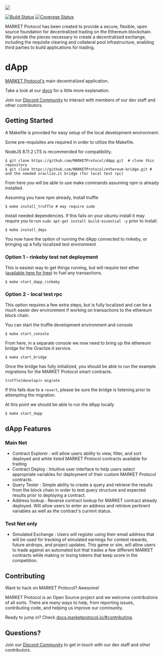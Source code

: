 <img src="https://github.com/MARKETProtocol/dApp/blob/master/src/img/MARKETProtocol-Light.png?raw=true" align="middle">

[![Build Status](https://api.travis-ci.org/MARKETProtocol/dApp.svg?branch=master)](https://travis-ci.org/MARKETProtocol/dApp) [![Coverage Status](https://coveralls.io/repos/github/MARKETProtocol/dApp/badge.svg?branch=master)](https://coveralls.io/github/MARKETProtocol/dApp?branch=master)

MARKET Protocol has been created to provide a secure, flexible, open source foundation for decentralized trading on the Ethereum blockchain. We provide the pieces necessary to create a decentralized exchange, including the requisite clearing and collateral pool infrastructure, enabling third parties to build applications for trading.

# dApp
[MARKET Protocol's](https://marketprotocol.io/) main decentralized application.

Take a look at our [docs](https://docs.marketprotocol.io) for a little more explanation.

Join our [Discord Community](https://marketprotocol.io/discord) to interact with members of our dev staff and other contributors.

## Getting Started
A Makefile is provided for easy setup of the local development environment.

Some pre-requisites are required in order to utilize the Makefile.

NodeJS 8.11.2 LTS is recommended for compatibility.

```
$ git clone https://github.com/MARKETProtocol/dApp.git  # clone this repository
$ git clone https://github.com/MARKETProtocol/ethereum-bridge.git # and the needed oraclize.it bridge (for local test rpc)
```

From here you will be able to use make commands assuming npm is already installed.

Assuming you have npm already, Install truffle
```
$ make install_truffle # may require sudo
```

Install needed dependencies.  If this fails on your ubuntu install it may require you to run `sudo apt-get install build-essential -y` prior to install.
```
$ make install_deps
```

You now have the option of running the dApp connected to rinkeby, or bringing up a fully localized test environment

### Option 1 - rinkeby test net deployment

This is easiest way to get things running, but will require test ether ([available here for free](https://faucet.rinkeby.io/)) to fuel any transactions.
```
$ make start_dapp_rinkeby
```

### Option 2 - local test rpc

This option requires a few extra steps, but is fully localized and can be a much easier dev environment if working on transactions to the ethereum block chain.

You can start the truffle development environment and console
```
$ make start_console
```

From here, in a separate console we now need to bring up the ethereum bridge for the Oraclize.it service.
```
$ make start_bridge
```

Once the bridge has fully initialized, you should be able to run the example migrations for the MARKET Protocol smart contracts.
```
truffle(develop)> migrate
```
If this fails due to a `revert`, please be sure the bridge is listening prior to attempting the migration.

At this point we should be able to run the dApp locally

```
$ make start_dapp
```

## dApp Features

### Main Net
* Contract Explorer : will allow users ability to view, filter, and sort deployed and white listed MARKET Protocol contracts available for trading
* Contract Deploy : Intuitive user interface to help users select appropriate variables for deployment of their custom MARKET Protocol contracts.
* Query Tester : Simple ability to create a query and retrieve the results from the block chain in order to test query structure and expected results prior to deploying a contract.
* Address lookup : Reverse contract lookup for MARKET contract already deployed.  Will allow users to enter an address and retrieve pertinent variables as well as the contract's current status.


### Test Net only
* Simulated Exchange : Users will register using their email address that will be used for tracking of simulated earnings for contest rewards, future airdrops, and project updates.  This game or sim, will allow users to trade against an automated bot that trades a few different MARKET contracts while making or losing tokens that keep score in the competition.

## Contributing

Want to hack on MARKET Protocol? Awesome!

MARKET Protocol is an Open Source project and we welcome contributions of all sorts. There are many ways to help, from reporting issues, contributing code, and helping us improve our community.

Ready to jump in? Check [docs.marketprotocol.io/#contributing](https://docs.marketprotocol.io/#contributing).

## Questions?

Join our [Discord Community](https://marketprotocol.io/discord) to get in touch with our dev staff and other contributors.
